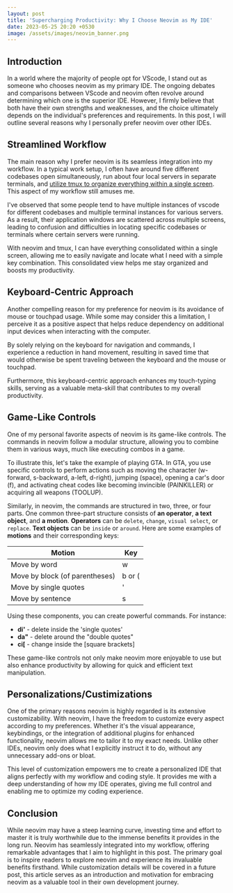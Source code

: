 ```yaml
---
layout: post
title: 'Supercharging Productivity: Why I Choose Neovim as My IDE'
date: 2023-05-25 20:20 +0530
image: /assets/images/neovim_banner.png
---
```


## Introduction

In a world where the majority of people opt for VScode, I stand out as someone who chooses neovim as my primary IDE. 
The ongoing debates and comparisons between VScode and neovim often revolve around determining which one is the superior IDE. 
However, I firmly believe that both have their own strengths and weaknesses, and the choice ultimately depends on the individual's preferences and requirements. 
In this post, I will outline several reasons why I personally prefer neovim over other IDEs.

## Streamlined Workflow

The main reason why I prefer neovim is its seamless integration into my workflow. In a typical work setup, I often have around five different codebases open simultaneously, 
run about four local servers in separate terminals, and [utilize tmux to organize everything within a single screen](https://navenduduari.github.io/posts/boosting-developer-productivity-unleashing-the-power-of-tmux/). This aspect of my workflow still amuses me.

I've observed that some people tend to have multiple instances of vscode for different codebases and multiple terminal instances for various servers. As a result, their application windows are scattered across multiple screens, leading to confusion and difficulties in locating specific codebases or terminals where certain servers were running.

With neovim and tmux, I can have everything consolidated within a single screen, allowing me to easily navigate and locate what I need with a simple key combination. 
This consolidated view helps me stay organized and boosts my productivity.

## Keyboard-Centric Approach

Another compelling reason for my preference for neovim is its avoidance of mouse or touchpad usage. 
While some may consider this a limitation, I perceive it as a positive aspect that helps reduce dependency on additional input devices when interacting with the computer.

By solely relying on the keyboard for navigation and commands, I experience a reduction in hand movement, 
resulting in saved time that would otherwise be spent traveling between the keyboard and the mouse or touchpad.

Furthermore, this keyboard-centric approach enhances my touch-typing skills, serving as a valuable meta-skill that contributes to my overall productivity. 

## Game-Like Controls

One of my personal favorite aspects of neovim is its game-like controls. The commands in neovim follow a modular structure, 
allowing you to combine them in various ways, much like executing combos in a game.

To illustrate this, let's take the example of playing GTA. In GTA, you use specific controls to perform actions such as 
moving the character (w-forward, s-backward, a-left, d-right), jumping (space), opening a car's door (f), and activating cheat codes like becoming invincible (PAINKILLER) or acquiring all weapons (TOOLUP).

Similarly, in neovim, the commands are structured in two, three, or four parts. One common three-part structure consists of **an operator**, **a text object**, and **a motion**. 
**Operators** can be `delete`, `change`, `visual select`, or `replace`. **Text objects** can be `inside` or `around`. Here are some examples of **motions** and their corresponding keys:

| Motion                                      | Key    |
| ------------------------------------------- | ---    |
| Move by word                                | w      |
| Move by block (of parentheses)              | b or ( |
| Move by single quotes                       | '      |
| Move by sentence                            | s      |

Using these components, you can create powerful commands. For instance:
- **di'** - delete inside the 'single quotes'
- **da"** - delete around the "double quotes"
- **ci[** - change inside the [square brackets]

These game-like controls not only make neovim more enjoyable to use but also enhance productivity by allowing for quick and efficient text manipulation.

## Personalizations/Custimizations

One of the primary reasons neovim is highly regarded is its extensive customizability. With neovim, I have the freedom to customize every aspect according to my preferences. 
Whether it's the visual appearance, keybindings, or the integration of additional plugins for enhanced functionality, neovim allows me to tailor it to my exact needs. 
Unlike other IDEs, neovim only does what I explicitly instruct it to do, without any unnecessary add-ons or bloat.

This level of customization empowers me to create a personalized IDE that aligns perfectly with my workflow and coding style. 
It provides me with a deep understanding of how my IDE operates, giving me full control and enabling me to optimize my coding experience. 

## Conclusion
While neovim may have a steep learning curve, investing time and effort to master it is truly worthwhile due to the immense benefits it provides in the long run. 
Neovim has seamlessly integrated into my workflow, offering remarkable advantages that I aim to highlight in this post. 
The primary goal is to inspire readers to explore neovim and experience its invaluable benefits firsthand. While customization details will be covered in a future post, 
this article serves as an introduction and motivation for embracing neovim as a valuable tool in their own development journey.

